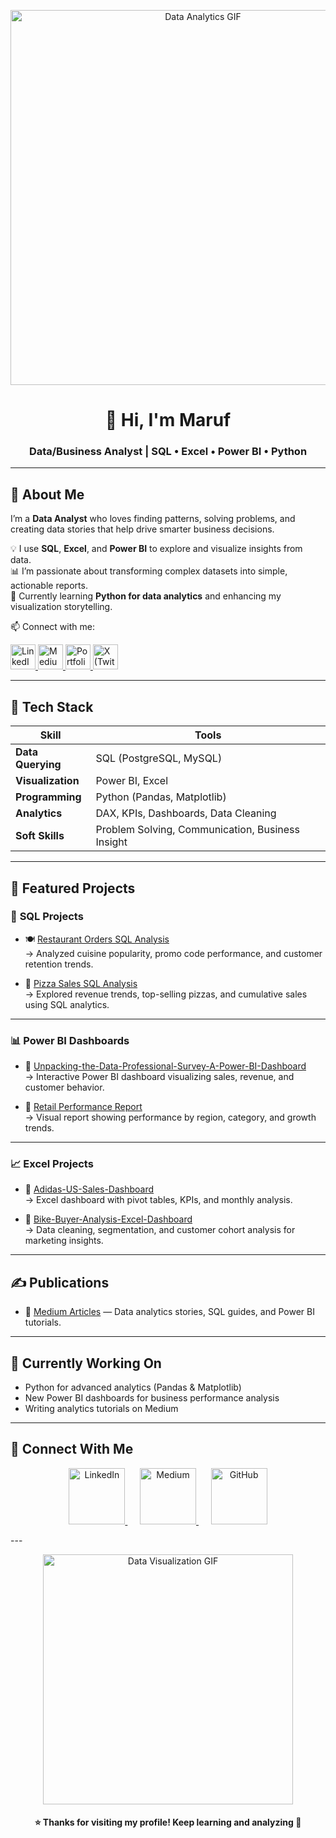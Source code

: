 <!-- Profile Header GIF -->
<p align="center">
  <img src="https://media.giphy.com/media/26tn33aiTi1jkl6H6/giphy.gif" width="600" alt="Data Analytics GIF">
</p>

<h1 align="center">👋 Hi, I'm Maruf</h1>
<h3 align="center">Data/Business Analyst | SQL • Excel • Power BI • Python</h3>

---

## 🧠 About Me  
I’m a **Data Analyst** who loves finding patterns, solving problems, and creating data stories that help drive smarter business decisions.  

💡 I use **SQL**, **Excel**, and **Power BI** to explore and visualize insights from data.  
📊 I’m passionate about transforming complex datasets into simple, actionable reports.  
🚀 Currently learning **Python for data analytics** and enhancing my visualization storytelling.  

📫 Connect with me:  
<p>
  <a href="https://www.linkedin.com/in/marufanalysis" target="_blank">
    <img src="https://img.icons8.com/color/96/000000/linkedin.png" alt="LinkedIn" width="40"/>
  </a>
  <a href="https://medium.com/@marufanalysis" target="_blank">
    <img src="https://img.icons8.com/ios-filled/100/000000/medium-new.png" alt="Medium" width="40"/>
  </a>
  <a href="https://marufanalysis.my.canva.site/" target="_blank">
    <img src="https://img.icons8.com/color/96/000000/internet--v1.png" alt="Portfolio" width="40"/>
  </a>
  <a href="https://x.com/marufanalysis" target="_blank">
    <img src="https://img.icons8.com/ios-filled/100/000000/twitterx--v2.png" alt="X (Twitter)" width="40"/>
  </a>
</p>



---

## 🧰 Tech Stack

| Skill | Tools |
|--------|--------|
| **Data Querying** | SQL (PostgreSQL, MySQL) |
| **Visualization** | Power BI, Excel |
| **Programming** | Python (Pandas, Matplotlib) |
| **Analytics** | DAX, KPIs, Dashboards, Data Cleaning |
| **Soft Skills** | Problem Solving, Communication, Business Insight |

---

## 📂 Featured Projects  

### 🧩 **SQL Projects**
- 🍽️ [Restaurant Orders SQL Analysis](https://github.com/marufanalysis/Restaurant-Orders-SQL-Analysis)  
  → Analyzed cuisine popularity, promo code performance, and customer retention trends.  

- 🍕 [Pizza Sales SQL Analysis](https://github.com/marufanalysis/Pizza-Sales-SQL-Analysis-Project)  
  → Explored revenue trends, top-selling pizzas, and cumulative sales using SQL analytics.

---

### 📊 **Power BI Dashboards**
- 🛒 [Unpacking-the-Data-Professional-Survey-A-Power-BI-Dashboard](https://github.com/marufanalysis/Unpacking-the-Data-Professional-Survey-A-Power-BI-Dashboard)  
  → Interactive Power BI dashboard visualizing sales, revenue, and customer behavior.  

- 🏬 [Retail Performance Report](https://github.com/marufanalysis/Retail-Sales-Performance-Dashboard-Power-BI)  
  → Visual report showing performance by region, category, and growth trends.

---

### 📈 **Excel Projects**
- 💼 [Adidas-US-Sales-Dashboard](https://github.com/marufanalysis/Adidas-US-Sales-Dashboard)  
  → Excel dashboard with pivot tables, KPIs, and monthly analysis.  

- 👥 [Bike-Buyer-Analysis-Excel-Dashboard](https://github.com/marufanalysis/Bike-Buyer-Analysis-Excel-Dashboard)  
  → Data cleaning, segmentation, and customer cohort analysis for marketing insights.

---

## ✍️ Publications
- 🧾 [Medium Articles](https://medium.com/@marufanalysis) — Data analytics stories, SQL guides, and Power BI tutorials.

---

## 🌱 Currently Working On
- Python for advanced analytics (Pandas & Matplotlib)  
- New Power BI dashboards for business performance analysis  
- Writing analytics tutorials on Medium  

---

## 🤝 Connect With Me  

<p align="center">
  <a href="https://www.linkedin.com/in/marufanalysis" target="_blank">
    <img src="https://img.icons8.com/color/96/000000/linkedin.png" alt="LinkedIn" width="90"/>
  </a>
  &nbsp;&nbsp;&nbsp;&nbsp;
  <a href="https://medium.com/@marufanalysis" target="_blank">
    <img src="https://img.icons8.com/ios-filled/100/000000/medium-new.png" alt="Medium" width="90"/>
  </a>
  &nbsp;&nbsp;&nbsp;&nbsp;
  <a href="https://github.com/marufanalysis" target="_blank">
    <img src="https://img.icons8.com/ios-glyphs/100/000000/github.png" alt="GitHub" width="90"/>
  </a>
</p>
---

<p align="center">
  <img src="https://media.giphy.com/media/qgQUggAC3Pfv687qPC/giphy.gif" width="400" alt="Data Visualization GIF">
</p>

<h4 align="center">⭐ Thanks for visiting my profile! Keep learning and analyzing 🚀</h4>
